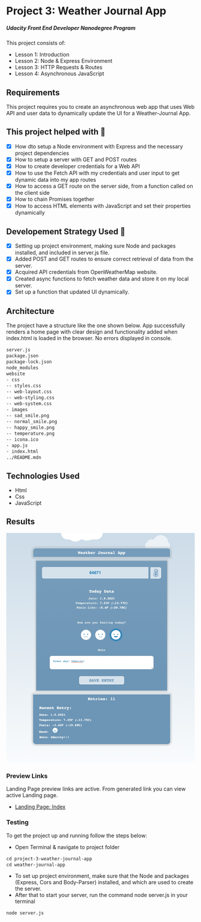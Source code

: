 # Project 3: Weather Journal App
##### Udacity Front End Developer Nanodegree Program
This project consists of:
- Lesson 1: Introduction
- Lesson 2: Node & Express Environment
- Lesson 3: HTTP Requests & Routes
- Lesson 4: Asynchronous JavaScript

## Requirements
This project requires you to create an asynchronous web app that uses Web API and user data to dynamically update the UI for a Weather-Journal App.

## This project helped with :speech_balloon:
- [x] How dto setup a Node environment with Express and the necessary project dependencies
- [x] How to setup a server with GET and POST routes
- [x] How to create developer credentials for a Web API
- [x] How to use the Fetch API with my credentials and user input to get dynamic data into my app routes
- [x] How to access a GET route on the server side, from a function called on the client side
- [x] How to chain Promises together
- [x] How to access HTML elements with JavaScript and set their properties dynamically

## Developement Strategy Used :speech_balloon:
- [x] Setting up project environment, making sure Node and packages installed, and included in server.js file.
- [x] Added POST and GET routes to ensure correct retrieval of data from the server.
- [x] Acquired API credentials from OpenWeatherMap website.
- [x] Created async functions to fetch weather data and store it on my local server.
- [x] Set up a function that updated UI dynamically.

## Architecture
The project have a structure like the one shown below. App successfully renders a home page with clear design and functionality added when index.html is loaded in the browser. No errors displayed in console.

```
server.js
package.json
package-lock.json
node_modules
website
- css
-- styles.css
-- web-layout.css
-- web-styling.css
-- web-system.css
- images
-- sad_smile.png
-- normal_smile.png
-- happy_smile.png
-- temperature.png
-- icona.ico
- app.js
- index.html
../README.mdn
```

## Technologies Used
- Html
- Css
- JavaScript


## Results

![](images/weather_app.png)

### Preview Links
Landing Page preview links are active. From generated link you can view active Landing page.

- [Landing Page: Index](https://mindaugas-karla.github.io/Front-End-Web-Developer-Nanodegree/project-3-weather-journal-app/weather-journal-app/website/index.html)

### Testing
To get the project up and running follow the steps below:
- Open Terminal & navigate to project folder
```
cd project-3-weather-journal-app
cd weather-journal-app
```
- To set up project environment, make sure that the Node and packages (Express, Cors and Body-Parser) installed, and which are used to create the server.
- After that to start your server, run the command node server.js in your terminal
```
node server.js
```




